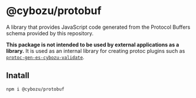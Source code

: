 # @cybozu/protobuf

A library that provides JavaScript code generated from the Protocol Buffers schema provided by this repository.

**This package is not intended to be used by external applications as a library.** It is used as an internal library for creating protoc plugins such as [`protoc-gen-es-cybozu-validate`](../protoc-gen-es-cybozu-validate/).

## Inatall

```
npm i @cybozu/protobuf
```
